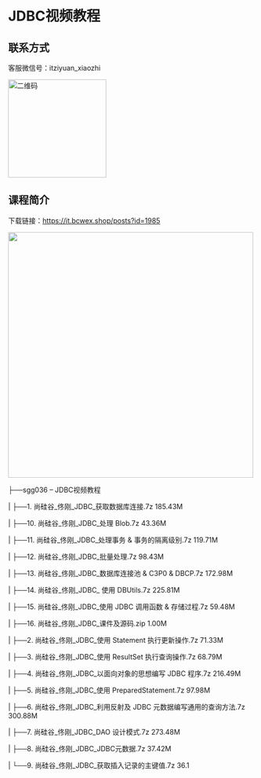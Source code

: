 # JDBC视频教程

## 联系方式

客服微信号：itziyuan_xiaozhi

<img src="https://ziyuanyun.oss-cn-guangzhou.aliyuncs.com/common/20240614073449/666b82192834a.jpg" width="200" height="200" alt="二维码">

## 课程简介

下载链接：https://it.bcwex.shop/posts?id=1985

<img src="https://ziyuanyun.oss-cn-guangzhou.aliyuncs.com/yun/20240515183620/66449024dd283.jpg" width="500" alt="">

  ├──sgg036 &#8211; JDBC视频教程

 | ├──1. 尚硅谷_佟刚_JDBC_获取数据库连接.7z 185.43M

 | ├──10. 尚硅谷_佟刚_JDBC_处理 Blob.7z 43.36M

 | ├──11. 尚硅谷_佟刚_JDBC_处理事务 &amp; 事务的隔离级别.7z 119.71M

 | ├──12. 尚硅谷_佟刚_JDBC_批量处理.7z 98.43M

 | ├──13. 尚硅谷_佟刚_JDBC_数据库连接池 &amp; C3P0 &amp; DBCP.7z 172.98M

 | ├──14. 尚硅谷_佟刚_JDBC_ 使用 DBUtils.7z 225.81M

 | ├──15. 尚硅谷_佟刚_JDBC_使用 JDBC 调用函数 &amp; 存储过程.7z 59.48M

 | ├──16. 尚硅谷_佟刚_JDBC_课件及源码.zip 1.00M

 | ├──2. 尚硅谷_佟刚_JDBC_使用 Statement 执行更新操作.7z 71.33M

 | ├──3. 尚硅谷_佟刚_JDBC_使用 ResultSet 执行查询操作.7z 68.79M

 | ├──4. 尚硅谷_佟刚_JDBC_以面向对象的思想编写 JDBC 程序.7z 216.49M

 | ├──5. 尚硅谷_佟刚_JDBC_使用 PreparedStatement.7z 97.98M

 | ├──6. 尚硅谷_佟刚_JDBC_利用反射及 JDBC 元数据编写通用的查询方法.7z 300.88M

 | ├──7. 尚硅谷_佟刚_JDBC_DAO 设计模式.7z 273.48M

 | ├──8. 尚硅谷_佟刚_JDBC_JDBC元数据.7z 37.42M

 | └──9. 尚硅谷_佟刚_JDBC_获取插入记录的主键值.7z 36.1

  